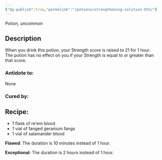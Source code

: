 ```yaml
---
{"dg-publish":true,"permalink":"/potions/strengthening-solution-5th/"}
---
```


*Potion, uncommon* 

## Description

When you drink this potion, your Strength score is raised to 21 for 1 hour. The potion has no effect on you if your Strength is equal to or greater than that score.

### Antidote to: 
None

### Cured by:


## Recipe:

* 1 flask of re'em blood
* 1 vial of fanged geranium fangs
* 1 vial of salamander blood

**Flawed**:
The duration is 10 minutes instead of 1 hour.

**Exceptional:** 
The duration is 2 hours instead of 1 hour.